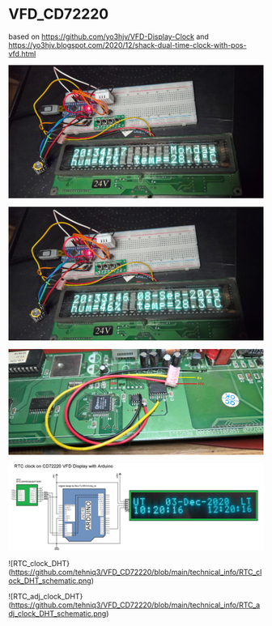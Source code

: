 # VFD_CD72220
based on https://github.com/yo3hjv/VFD-Display-Clock and https://yo3hjv.blogspot.com/2020/12/shack-dual-time-clock-with-pos-vfd.html

![real01](https://github.com/tehniq3/VFD_CD72220/blob/main/photos/RTC_clock_DHT22_real01.png)

![real02](https://github.com/tehniq3/VFD_CD72220/blob/main/photos/RTC_clock_DHT22_real02.png)

![howtoconnect](https://github.com/tehniq3/VFD_CD72220/blob/main/technical_info/CD7220_VFD_connections.png)

![RTC_clock](https://github.com/tehniq3/VFD_CD72220/blob/main/technical_info/RTC_clock_schematic.png)

![RTC_clock_DHT}(https://github.com/tehniq3/VFD_CD72220/blob/main/technical_info/RTC_clock_DHT_schematic.png)

![RTC_adj_clock_DHT}(https://github.com/tehniq3/VFD_CD72220/blob/main/technical_info/RTC_adj_clock_DHT_schematic.png)


